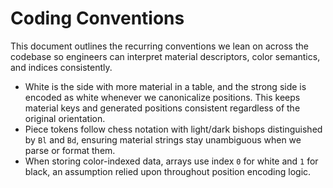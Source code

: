 # Coding Conventions

This document outlines the recurring conventions we lean on across the codebase so engineers can interpret material descriptors, color semantics, and indices consistently.

- White is the side with more material in a table, and the strong side is encoded as white whenever we canonicalize positions. This keeps material keys and generated positions consistent regardless of the original orientation.
- Piece tokens follow chess notation with light/dark bishops distinguished by `Bl` and `Bd`, ensuring material strings stay unambiguous when we parse or format them.
- When storing color-indexed data, arrays use index `0` for white and `1` for black, an assumption relied upon throughout position encoding logic.
